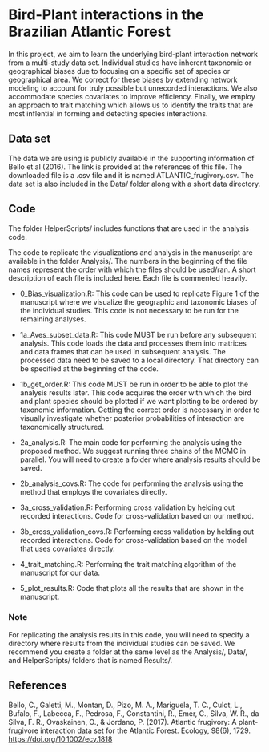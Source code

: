 # Bird-Plant interactions in the Brazilian Atlantic Forest

In this project, we aim to learn the underlying bird-plant interaction network from a multi-study
data set. Individual studies have inherent taxonomic or geographical biases due to focusing
on a specific set of species or geographical area. We correct for these biases by extending network
modeling to account for truly possible but unrecorded interactions. We also accommodate species
covariates to improve efficiency. Finally, we employ an approach to trait matching which allows us
to identify the traits that are most inflential in forming and detecting species interactions.

## Data set

The data we are using is publicly available in the supporting information of Bello et al (2016).
The link is provided at the references of this file. The downloaded file is a .csv file and it is
named ATLANTIC_frugivory.csv. The data set is also included in the Data/ folder along with a short
data directory.

## Code

The folder HelperScripts/ includes functions that are used in the analysis code.

The code to replicate the visualizations and analysis in the manuscript are available in the
folder Analysis/. The numbers in the beginning of the file names represent the order with which
the files should be used/ran. A short description of each file is included here. Each file is
commented heavily.

- 0_Bias_visualization.R: This code can be used to replicate Figure 1 of the manuscript where we
visualize the geographic and taxonomic biases of the individual studies. This code is not
necessary to be run for the remaining analyses.

- 1a_Aves_subset_data.R: This code MUST be run before any subsequent analysis. This code loads
the data and processes them into matrices and data frames that can be used in subsequent analysis.
The processed data need to be saved to a local directory. That directory can be specified at the
beginning of the code.

- 1b_get_order.R: This code MUST be run in order to be able to plot the analysis results later.
This code acquires the order with which the bird and plant species should be plotted if we want
plotting to be ordered by taxonomic information. Getting the correct order is necessary in order
to visually investigate whether posterior probabilities of interaction are taxonomically
structured.

- 2a_analysis.R: The main code for performing the analysis using the proposed method. We suggest
running three chains of the MCMC in parallel. You will need to create a folder where analysis
results should be saved.

- 2b_analysis_covs.R: The code for performing the analysis using the method that employs the
covariates directly.

- 3a_cross_validation.R: Performing cross validation by helding out recorded interactions.
Code for cross-validation based on our method.

- 3b_cross_validation_covs.R: Performing cross validation by helding out recorded interactions.
Code for cross-validation based on the model that uses covariates directly.

- 4_trait_matching.R: Performing the trait matching algorithm of the manuscript for our data.

- 5_plot_results.R: Code that plots all the results that are shown in the manuscript.

### Note

For replicating the analysis results in this code, you will need to specify a directory where
results from the individual studies can be saved. We recommend you create a folder at the same
level as the Analysis/, Data/, and HelperScripts/ folders that is named Results/.

## References

Bello, C., Galetti, M., Montan, D., Pizo, M. A., Mariguela, T. C., Culot, L.,
Bufalo, F., Labecca, F., Pedrosa, F., Constantini, R., Emer, C., Silva, W.
R., da Silva, F. R., Ovaskainen, O., & Jordano, P. (2017). Atlantic frugivory:
A plant-frugivore interaction data set for the Atlantic Forest.
Ecology, 98(6), 1729. https://doi.org/10.1002/ecy.1818
